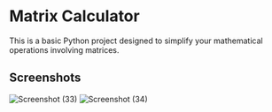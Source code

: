 
# Matrix Calculator

This is a basic Python project designed to simplify your mathematical operations involving matrices.

## Screenshots

![Screenshot (33)](https://github.com/muneem50/Calculator/assets/77629001/fc372299-9818-410a-8c0b-5218c45da8be)
![Screenshot (34)](https://github.com/muneem50/Calculator/assets/77629001/70bb07ab-a87a-4ef7-a96f-941e8ade0772)



